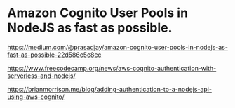 # Amazon Cognito User Pools in NodeJS as fast as possible.

https://medium.com/@prasadjay/amazon-cognito-user-pools-in-nodejs-as-fast-as-possible-22d586c5c8ec

https://www.freecodecamp.org/news/aws-cognito-authentication-with-serverless-and-nodejs/

https://brianmorrison.me/blog/adding-authentication-to-a-nodejs-api-using-aws-cognito/